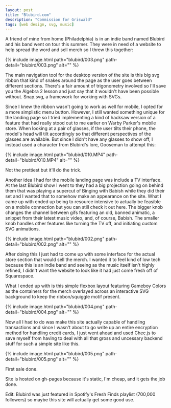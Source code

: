 ```yaml
---
layout: post
title: "Blubird.com"
description: "Commission for Griswald"
tags: [web design, svg, music]
---
```


A friend of mine from home (Philadelphia) is in an indie band named Blubird and his band went on tour this summer. They were in need of a website to help spread the word and sell merch so I threw this together:

{% include image.html path="blubird/003.png" path-detail="blubird/003.png" alt="" %}

The main navigation tool for the desktop version of the site is this big svg ribbon that kind of snakes around the page as the user goes between different sections. There's a fair amount of trigonometry involved so I'll save you the Algebra 2 lesson and just say that it wouldn't have been possible without. Snap.svg, a framework for working with SVGs.

Since I knew the ribbon wasn't going to work as well for mobile, I opted for a more simplistic menu button. However, I still wanted something unique for the landing page so I tried implementing a kind of hacksaw version of a feature that had really stood out to me earlier on Warby Parker's mobile store. When looking at a pair of glasses, if the user tilts their phone, the model's head will tilt accordingly so that different perspectives of the glasses are available. But since I didn't have any glasses to show off, I instead used a character from Blubird's lore, Gooseman to attempt this:

{% include image.html path="blubird/010.MP4" path-detail="blubird/010.MP4" alt="" %}

Not the prettiest but it'll do the trick.

Another idea I had for the mobile landing page was include a TV interface. At the last Blubird show I went to they had a big projection going on behind them that was playing a supercut of Binging with Babish while they did their set and I wanted that to somehow make an appearance on the site. What I came up with ended up being to resource intensive to actually be feasible on a mobile connection but you can still check it out here. The bigger knob changes the channel between gifs featuring an old, banned animatic, a snippet from their latest music video, and, of course, Babish. The smaller knob handles other features like turning the TV off, and initiating custom SVG animations.

{% include image.html path="blubird/002.png" path-detail="blubird/002.png" alt="" %}

After doing this I just had to come up with some interface for the actual store section that would sell the merch. I wanted it to feel kind of low tech because this is an indie band and seeing as the music itself isn't highly refined, I didn't want the website to look like it had just come fresh off of Squarespace. 

What I ended up with is this simple flexbox layout featuring Gameboy Colors as the containers for the merch overlayed across an interactive SVG background to keep the ribbon/squiggle motif present.

{% include image.html path="blubird/004.png" path-detail="blubird/004.png" alt="" %}

Now all I had to do was make this site actually capable of handling transactions and since I wasn't about to go write up an entire encryption method for handling credit cards, I just went ahead and used Chec.js to save myself from having to deal with all that gross and uncessary backend stuff for such a simple site like this. 

{% include image.html path="blubird/005.png" path-detail="blubird/005.png" alt="" %}

First sale done.

Site is hosted on gh-pages because it's static, I'm cheap, and it gets the job done.

Edit: Blubird was just featured in Spotify's Fresh Finds playlist (700,000 followers) so maybe this site will actually get some good use. 



